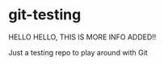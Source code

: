 # git-testing

HELLO HELLO, THIS IS MORE INFO ADDED!! 


Just a testing repo to play around with Git
